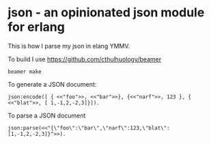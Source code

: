json - an opinionated json module for erlang
=============================================

This is how I parse my json in elang YMMV.

To build I use https://github.com/cthulhuology/beamer

	beamer make

To generate a JSON document:


	json:encode([ { <<"foo">>, <<"bar">>}, {<<"narf">>, 123 }, { <<"blat">>, [ 1,-1,2,-2,3]}]).

To parse a JSON document

	json:parse(<<"{\"foo\":\"bar\",\"narf\":123,\"blat\":[1,-1,2,-2,3]}">>).


	


